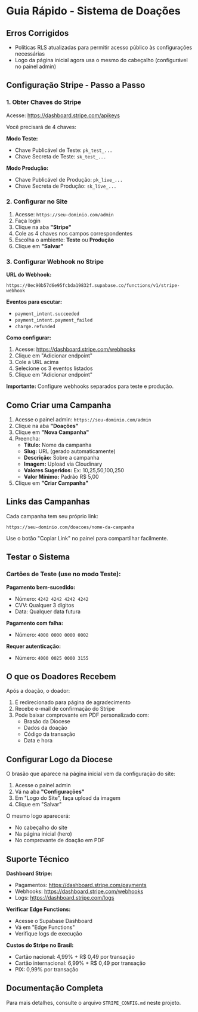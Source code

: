 # Guia Rápido - Sistema de Doações

## Erros Corrigidos

- Políticas RLS atualizadas para permitir acesso público às configurações necessárias
- Logo da página inicial agora usa o mesmo do cabeçalho (configurável no painel admin)

## Configuração Stripe - Passo a Passo

### 1. Obter Chaves do Stripe

Acesse: https://dashboard.stripe.com/apikeys

Você precisará de 4 chaves:

**Modo Teste:**
- Chave Publicável de Teste: `pk_test_...`
- Chave Secreta de Teste: `sk_test_...`

**Modo Produção:**
- Chave Publicável de Produção: `pk_live_...`
- Chave Secreta de Produção: `sk_live_...`

### 2. Configurar no Site

1. Acesse: `https://seu-dominio.com/admin`
2. Faça login
3. Clique na aba **"Stripe"**
4. Cole as 4 chaves nos campos correspondentes
5. Escolha o ambiente: **Teste** ou **Produção**
6. Clique em **"Salvar"**

### 3. Configurar Webhook no Stripe

**URL do Webhook:**
```
https://0ec90b57d6e95fcbda19832f.supabase.co/functions/v1/stripe-webhook
```

**Eventos para escutar:**
- `payment_intent.succeeded`
- `payment_intent.payment_failed`
- `charge.refunded`

**Como configurar:**
1. Acesse: https://dashboard.stripe.com/webhooks
2. Clique em "Adicionar endpoint"
3. Cole a URL acima
4. Selecione os 3 eventos listados
5. Clique em "Adicionar endpoint"

**Importante:** Configure webhooks separados para teste e produção.

## Como Criar uma Campanha

1. Acesse o painel admin: `https://seu-dominio.com/admin`
2. Clique na aba **"Doações"**
3. Clique em **"Nova Campanha"**
4. Preencha:
   - **Título:** Nome da campanha
   - **Slug:** URL (gerado automaticamente)
   - **Descrição:** Sobre a campanha
   - **Imagem:** Upload via Cloudinary
   - **Valores Sugeridos:** Ex: 10,25,50,100,250
   - **Valor Mínimo:** Padrão R$ 5,00
5. Clique em **"Criar Campanha"**

## Links das Campanhas

Cada campanha tem seu próprio link:
```
https://seu-dominio.com/doacoes/nome-da-campanha
```

Use o botão "Copiar Link" no painel para compartilhar facilmente.

## Testar o Sistema

### Cartões de Teste (use no modo Teste):

**Pagamento bem-sucedido:**
- Número: `4242 4242 4242 4242`
- CVV: Qualquer 3 dígitos
- Data: Qualquer data futura

**Pagamento com falha:**
- Número: `4000 0000 0000 0002`

**Requer autenticação:**
- Número: `4000 0025 0000 3155`

## O que os Doadores Recebem

Após a doação, o doador:
1. É redirecionado para página de agradecimento
2. Recebe e-mail de confirmação do Stripe
3. Pode baixar comprovante em PDF personalizado com:
   - Brasão da Diocese
   - Dados da doação
   - Código da transação
   - Data e hora

## Configurar Logo da Diocese

O brasão que aparece na página inicial vem da configuração do site:

1. Acesse o painel admin
2. Vá na aba **"Configurações"**
3. Em "Logo do Site", faça upload da imagem
4. Clique em "Salvar"

O mesmo logo aparecerá:
- No cabeçalho do site
- Na página inicial (hero)
- No comprovante de doação em PDF

## Suporte Técnico

**Dashboard Stripe:**
- Pagamentos: https://dashboard.stripe.com/payments
- Webhooks: https://dashboard.stripe.com/webhooks
- Logs: https://dashboard.stripe.com/logs

**Verificar Edge Functions:**
- Acesse o Supabase Dashboard
- Vá em "Edge Functions"
- Verifique logs de execução

**Custos do Stripe no Brasil:**
- Cartão nacional: 4,99% + R$ 0,49 por transação
- Cartão internacional: 6,99% + R$ 0,49 por transação
- PIX: 0,99% por transação

## Documentação Completa

Para mais detalhes, consulte o arquivo `STRIPE_CONFIG.md` neste projeto.
